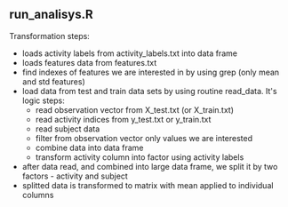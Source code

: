 ## run_analisys.R

Transformation steps:

* loads activity labels from activity_labels.txt into data frame
* loads features data from features.txt
* find indexes of features we are interested in by using grep (only mean and std
  features)
* load data from test and train data sets by using routine read_data. It's
  logic steps:
  * read observation vector from X\_test.txt (or X\_train.txt)
  * read activity indices from y\_test.txt or y\_train.txt
  * read subject data
  * filter from observation vector only values we are interested
  * combine data into data frame
  * transform activity column into factor using activity labels
* after data read, and combined into large data frame, we split it by two
  factors - activity and subject
* splitted data is transformed to matrix with mean applied to individual columns


